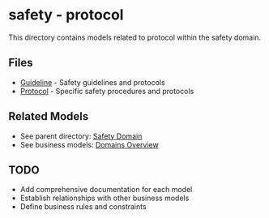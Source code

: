 # safety - protocol

This directory contains models related to protocol within the safety domain.

## Files

- [Guideline](guideline.md) - Safety guidelines and protocols
- [Protocol](protocol.md) - Specific safety procedures and protocols

## Related Models

- See parent directory: [Safety Domain](../README.md)
- See business models: [Domains Overview](../../README.md)

## TODO

- Add comprehensive documentation for each model
- Establish relationships with other business models
- Define business rules and constraints

